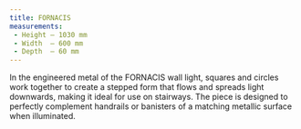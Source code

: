 ```yaml
---
title: FORNACIS
measurements:
 - Height — 1030 mm
 - Width  — 600 mm
 - Depth  — 60 mm
---
```


In the engineered metal of the FORNACIS wall light, squares and circles work together to create a stepped form that flows and spreads light downwards, making it ideal for use on stairways. The piece is designed to perfectly complement handrails or banisters of a matching metallic surface when illuminated.
